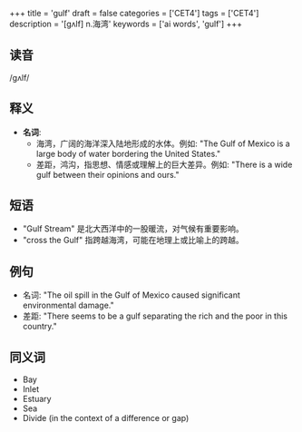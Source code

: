+++
title = 'gulf'
draft = false
categories = ['CET4']
tags = ['CET4']
description = '[gʌlf] n.海湾'
keywords = ['ai words', 'gulf']
+++

## 读音
/ɡʌlf/

## 释义
- **名词**:
   - 海湾，广阔的海洋深入陆地形成的水体。例如: "The Gulf of Mexico is a large body of water bordering the United States."
   - 差距，鸿沟，指思想、情感或理解上的巨大差异。例如: "There is a wide gulf between their opinions and ours."

## 短语
- "Gulf Stream" 是北大西洋中的一股暖流，对气候有重要影响。
- "cross the Gulf" 指跨越海湾，可能在地理上或比喻上的跨越。

## 例句
- 名词: "The oil spill in the Gulf of Mexico caused significant environmental damage."
- 差距: "There seems to be a gulf separating the rich and the poor in this country."

## 同义词
- Bay
- Inlet
- Estuary
- Sea
- Divide (in the context of a difference or gap)
